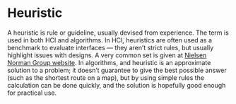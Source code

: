 # Heuristic

A heuristic is rule or guideline, usually devised from experience.
The term is used in both HCI and algorithms.
In HCI, heuristics are often used as a benchmark to evaluate interfaces — they aren’t strict rules, but usually highlight issues with designs.
A very common set is given at [Nielsen Norman Group website](https://www.nngroup.com/articles/ten-usability-heuristics/).
In algorithms, and heuristic is an approximate solution to a problem; it doesn’t guarantee to give the best possible answer (such as the shortest route on a map), but by using simple rules the calculation can be done quickly, and the solution is hopefully good enough for practical use.
